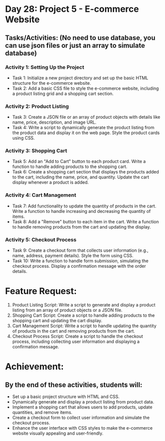 # Day 28: Project 5 - E-commerce Website

## Tasks/Activities: (No need to use database, you can use json files or just an array to simulate database)

### Activity 1: Setting Up the Project

- Task 1: Initialize a new project directory and set up the basic HTML structure for the e-commerce website.
- Task 2: Add a basic CSS file to style the e-commerce website, including a product listing grid and a shopping cart section.

### Activity 2: Product Listing

- Task 3: Create a JSON file or an array of product objects with details like name, price, description, and image URL.
- Task 4: Write a script to dynamically generate the product listing from the product data and display it on the web page. Style the product cards using
  CSS.

### Activity 3: Shopping Cart

- Task 5: Add an "Add to Cart" button to each product card. Write a function to handle adding products to the shopping cart.
- Task 6: Create a shopping cart section that displays the products added to the cart, including the name, price, and quantity. Update the cart display
  whenever a product is added.

### Activity 4: Cart Management

- Task 7: Add functionality to update the quantity of products in the cart. Write a function to handle increasing and decreasing the quantity of items.
- Task 8: Add a "Remove" button to each item in the cart. Write a function to handle removing products from the cart and updating the display.

### Activity 5: Checkout Process

- Task 9: Create a checkout form that collects user information (e.g., name, address, payment details). Style the form using CSS.
- Task 10: Write a function to handle form submission, simulating the checkout process. Display a confirmation message with the order details.

# Feature Request:

1. Product Listing Script: Write a script to generate and display a product listing from an array of product objects or a JSON file.
2. Shopping Cart Script: Create a script to handle adding products to the shopping cart and updating the cart display.
3. Cart Management Script: Write a script to handle updating the quantity of products in the cart and removing products from the cart.
4. Checkout Process Script: Create a script to handle the checkout process, including collecting user information and displaying a confirmation message.

# Achievement:

## By the end of these activities, students will:

- Set up a basic project structure with HTML and CSS.
- Dynamically generate and display a product listing from product data.
- Implement a shopping cart that allows users to add products, update quantities, and remove items.
- Create a checkout form to collect user information and simulate the checkout process.
- Enhance the user interface with CSS styles to make the e-commerce website visually appealing and user-friendly.

